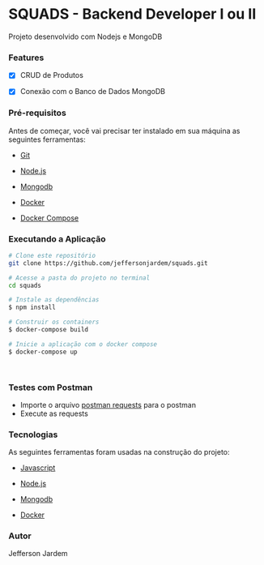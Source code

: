 
  

  

<h1>SQUADS - Backend Developer I ou II</h1>

  
  

Projeto desenvolvido com Nodejs e MongoDB

  

  

### Features

  

-  [x] CRUD de Produtos

  

-  [x] Conexão com o Banco de Dados MongoDB

  

### Pré-requisitos

  

  

Antes de começar, você vai precisar ter instalado em sua máquina as seguintes ferramentas:

  

-  [Git](https://git-scm.com/)

  

-  [Node.js](https://nodejs.org/pt-br/)

  

-  [Mongodb](https://mongodb.com)

  

-  [Docker](https://www.docker.com/)

  

-  [Docker Compose](https://docs.docker.com/compose/install/)

  
  

### Executando a Aplicação

  

````bash
# Clone este repositório
git clone https://github.com/jeffersonjardem/squads.git

# Acesse a pasta do projeto no terminal
cd squads

# Instale as dependências
$ npm install

# Construir os containers
$ docker-compose build

# Inicie a aplicação com o docker compose
$ docker-compose up

  

````

### Testes com Postman
 - Importe o arquivo [postman requests](https://github.com/jeffersonjardem/squads/blob/main/squads.postman.json) para o postman
 - Execute as requests


  

### Tecnologias

  

As seguintes ferramentas foram usadas na construção do projeto:

  

-  [Javascript](https://developer.mozilla.org/pt-BR/docs/Web/JavaScript)

  

-  [Node.js](https://nodejs.org/pt-br/)

  

-  [Mongodb](https://mongodb.com)

  

-  [Docker](https://www.docker.com/)

  
  

### Autor

<a  href="https://github.com/jeffersonjardem"  style="text-decoration: none;"> Jefferson Jardem</a>